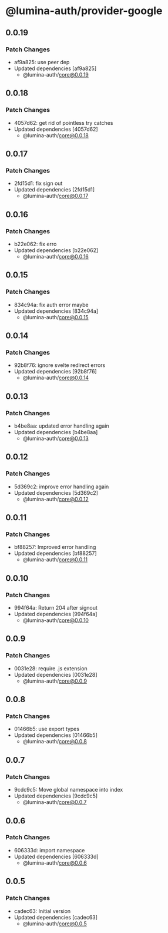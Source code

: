 # @lumina-auth/provider-google

## 0.0.19

### Patch Changes

- af9a825: use peer dep
- Updated dependencies [af9a825]
  - @lumina-auth/core@0.0.19

## 0.0.18

### Patch Changes

- 4057d62: get rid of pointless try catches
- Updated dependencies [4057d62]
  - @lumina-auth/core@0.0.18

## 0.0.17

### Patch Changes

- 2fd15d1: fix sign out
- Updated dependencies [2fd15d1]
  - @lumina-auth/core@0.0.17

## 0.0.16

### Patch Changes

- b22e062: fix erro
- Updated dependencies [b22e062]
  - @lumina-auth/core@0.0.16

## 0.0.15

### Patch Changes

- 834c94a: fix auth error maybe
- Updated dependencies [834c94a]
  - @lumina-auth/core@0.0.15

## 0.0.14

### Patch Changes

- 92b8f76: ignore svelte redirect errors
- Updated dependencies [92b8f76]
  - @lumina-auth/core@0.0.14

## 0.0.13

### Patch Changes

- b4be8aa: updated error handling again
- Updated dependencies [b4be8aa]
  - @lumina-auth/core@0.0.13

## 0.0.12

### Patch Changes

- 5d369c2: improve error handling again
- Updated dependencies [5d369c2]
  - @lumina-auth/core@0.0.12

## 0.0.11

### Patch Changes

- bf88257: Improved error handling
- Updated dependencies [bf88257]
  - @lumina-auth/core@0.0.11

## 0.0.10

### Patch Changes

- 994f64a: Return 204 after signout
- Updated dependencies [994f64a]
  - @lumina-auth/core@0.0.10

## 0.0.9

### Patch Changes

- 0031e28: require .js extension
- Updated dependencies [0031e28]
  - @lumina-auth/core@0.0.9

## 0.0.8

### Patch Changes

- 01466b5: use export types
- Updated dependencies [01466b5]
  - @lumina-auth/core@0.0.8

## 0.0.7

### Patch Changes

- 9cdc9c5: Move global namespace into index
- Updated dependencies [9cdc9c5]
  - @lumina-auth/core@0.0.7

## 0.0.6

### Patch Changes

- 606333d: import namespace
- Updated dependencies [606333d]
  - @lumina-auth/core@0.0.6

## 0.0.5

### Patch Changes

- cadec63: Initial version
- Updated dependencies [cadec63]
  - @lumina-auth/core@0.0.5
